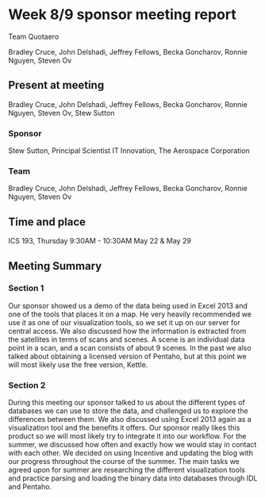 # Week 8/9 sponsor meeting report

Team Quotaero

Bradley Cruce, John Delshadi, Jeffrey Fellows, Becka Goncharov, Ronnie Nguyen, Steven Ov

## Present at meeting

Bradley Cruce, John Delshadi, Jeffrey Fellows, Becka Goncharov, Ronnie Nguyen, Steven Ov, Stew Sutton

### Sponsor

Stew Sutton, Principal Scientist IT Innovation, The Aerospace Corporation   

### Team

Bradley Cruce, John Delshadi, Jeffrey Fellows, Becka Goncharov, Ronnie Nguyen, Steven Ov

## Time and place

ICS 193, Thursday 9:30AM - 10:30AM May 22 & May 29 

## Meeting Summary

### Section 1
Our sponsor showed us a demo of the data being used in Excel 2013 and one of the tools that places it on a map. He very heavily recommended we use it as one of our visualization tools, so we set it up on our server for central access. We also discussed how the information is extracted from the satellites in terms of scans and scenes. A scene is an individual data point in a scan, and a scan consists of about 9 scenes. In the past we also talked about obtaining a licensed version of Pentaho, but at this point we will most likely use the free version, Kettle. 

### Section 2
During this meeting our sponsor talked to us about the different types of databases we can use to store the data, and challenged us to explore the differences between them. We also discussed using Excel 2013 again as a visualization tool and the benefits it offers. Our sponsor really likes this product so we will most likely try to integrate it into our workflow. For the summer, we discussed how often and exactly how we would stay in contact with each other. We decided on using Incentive and updating the blog with our progress throughout the course of the summer. The main tasks we agreed upon for summer are researching the different visualization tools and practice parsing and loading the binary data into databases through IDL and Pentaho. 

